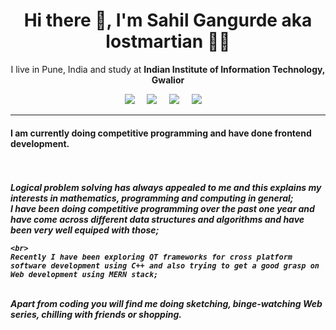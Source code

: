<h1 align='center'> Hi there 👋, I'm Sahil Gangurde aka lostmartian  🙋‍💻 </h1>

<p align='center'>
  I live in Pune, India and study at <b>Indian Institute of Information Technology, Gwalior</b> 
</p>

<p align='center'>
  <a href="https://twitter.com/lost_martian_"><img src="https://img.shields.io/badge/twitter-%231DA1F2.svg?&style=for-the-badge&logo=twitter&logoColor=white" /></a>&nbsp;&nbsp;&nbsp;&nbsp;
  <a href="mailto:sahilgangurde08@gmail.com"><img src="https://img.shields.io/badge/gmail-%23D14836.svg?&style=for-the-badge&logo=gmail&logoColor=white" /></a>&nbsp;&nbsp;&nbsp;&nbsp;
  <a href="https://www.linkedin.com/in/sahil-gangurde-189640190/"><img src="https://img.shields.io/badge/linkedin-%230077B5.svg?&style=for-the-badge&logo=linkedin&logoColor=white" /></a>&nbsp;&nbsp;&nbsp;&nbsp;
  <a href="https://www.instagram.com/_lostmartian_/"><img src="	https://img.shields.io/badge/instagram-%23E4405F.svg?&style=for-the-badge&logo=instagram&logoColor=white" /></a>&nbsp;&nbsp;&nbsp;&nbsp;
</p>

<hr>

<p align='center'> 
    <h4> I am currently doing competitive programming and have done frontend development.<h4>
    <br>
    <br>
    <i> 
   Logical problem solving has always appealed to me and this explains my interests in mathematics, programming and computing in general;
      
<br>
    I have been doing competitive programming over the past one year and have come across different data structures and algorithms and have been very well equiped with those;

    <br>
    Recently I have been exploring QT frameworks for cross platform software development using C++ and also trying to get a good grasp on Web development using MERN stack;

<br>
Apart from coding you will find me doing sketching, binge-watching Web series, chilling with friends or shopping.

</i>
</p>
